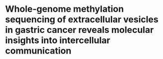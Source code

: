 # Whole-genome methylation sequencing of extracellular vesicles in gastric cancer reveals molecular insights into intercellular communication
